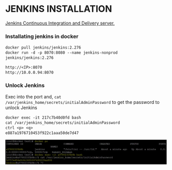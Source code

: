 # JENKINS INSTALLATION

[Jenkins Continuous Integration and Delivery server.](https://hub.docker.com/r/jenkins/jenkins)

### Installating jenkins in docker
```
docker pull jenkins/jenkins:2.276
docker run -d -p 8070:8080 --name jenkins-nonprod jenkins/jenkins:2.276 
```
```
http://<IP>:8070
http://10.0.0.94:8070
```

### Unlock Jenkins
Exec into the port and, `cat /var/jenkins_home/secrets/initialAdminPassword` to get the password to unlock Jenkins
```
docker exec -it 217c7b40d0fd bash
cat /var/jenkins_home/secrets/initialAdminPassword
ctrl <p> <q>
e887a1976710453f922c1aaa50de7d47
```
![](/images/jenkins-key.JPG)
